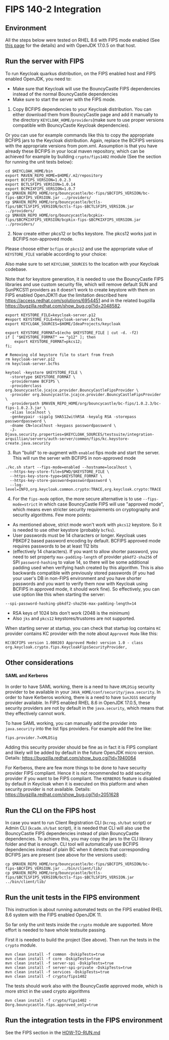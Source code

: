 FIPS 140-2 Integration
======================

Environment
-----------
All the steps below were tested on RHEL 8.6 with FIPS mode enabled (See [this page](https://access.redhat.com/documentation/en-us/red_hat_enterprise_linux/8/html/security_hardening/assembly_installing-a-rhel-8-system-with-fips-mode-enabled_security-hardening#doc-wrapper)
for the details) and with OpenJDK 17.0.5 on that host.

Run the server with FIPS
------------------------

To run Keycloak quarkus distribution, on the FIPS enabled host and FIPS enabled OpenJDK, you need to:
- Make sure that Keycloak will use the BouncyCastle FIPS dependencies instead of the normal BouncyCastle dependencies
- Make sure to start the server with the FIPS mode.

1) Copy BCFIPS dependencies to your Keycloak distribution. 
You can either download them from BouncyCastle page and add it manually to the directory `KEYCLOAK_HOME/providers`(make sure to
use proper versions compatible with BouncyCastle Keycloak dependencies).

Or you can use for example commands like this to copy the appropriate BCFIPS jars to the Keycloak distribution. Again, replace
the BCFIPS versions with the appropriate versions from pom.xml. Assumption is that you have already these BCFIPS in
your local maven repository, which can be achieved for example by building `crypto/fips1402` module (See the section for
running the unit tests below):

```
cd $KEYCLOAK_HOME/bin
export MAVEN_REPO_HOME=$HOME/.m2/repository
export BCFIPS_VERSION=1.0.2.3
export BCTLSFIPS_VERSION=1.0.14
export BCPKIXFIPS_VERSION=1.0.7
cp $MAVEN_REPO_HOME/org/bouncycastle/bc-fips/$BCFIPS_VERSION/bc-fips-$BCFIPS_VERSION.jar ../providers/
cp $MAVEN_REPO_HOME/org/bouncycastle/bctls-fips/$BCTLSFIPS_VERSION/bctls-fips-$BCTLSFIPS_VERSION.jar ../providers/
cp $MAVEN_REPO_HOME/org/bouncycastle/bcpkix-fips/$BCPKIXFIPS_VERSION/bcpkix-fips-$BCPKIXFIPS_VERSION.jar ../providers/
```

2) Now create either pkcs12 or bcfks keystore. The pkcs12 works just in BCFIPS non-approved mode.

Please choose either `bcfips` or `pkcs12` and use the appropriate value of `KEYSTORE_FILE` variable according to your choice:

Also make sure to set `KEYCLOAK_SOURCES` to the location with your Keycloak codebase.

Note that for keystore generation, it is needed to use the BouncyCastle FIPS libraries and use custom security file, which
will remove default SUN and SunPKCS11 providers as it doesn't work to create keystore with them on FIPS enabled OpenJDK11 due
the limitation described here https://access.redhat.com/solutions/6954451 and in the related bugzilla https://bugzilla.redhat.com/show_bug.cgi?id=2048582.
```
export KEYSTORE_FILE=keycloak-server.p12
#export KEYSTORE_FILE=keycloak-server.bcfks
export KEYCLOAK_SOURCES=$HOME/IdeaProjects/keycloak

export KEYSTORE_FORMAT=$(echo $KEYSTORE_FILE | cut -d. -f2)
if [ "$KEYSTORE_FORMAT" == "p12" ]; then
    export KEYSTORE_FORMAT=pkcs12;
fi;

# Removing old keystore file to start from fresh
rm keycloak-server.p12
rm keycloak-server.bcfks

keytool -keystore $KEYSTORE_FILE \
  -storetype $KEYSTORE_FORMAT \
  -providername BCFIPS \
  -providerclass org.bouncycastle.jcajce.provider.BouncyCastleFipsProvider \
  -provider org.bouncycastle.jcajce.provider.BouncyCastleFipsProvider \
  -providerpath $MAVEN_REPO_HOME/org/bouncycastle/bc-fips/1.0.2.3/bc-fips-1.0.2.3.jar \
  -alias localhost \
  -genkeypair -sigalg SHA512withRSA -keyalg RSA -storepass passwordpassword \
  -dname CN=localhost -keypass passwordpassword \
  -J-Djava.security.properties=$KEYCLOAK_SOURCES/testsuite/integration-arquillian/servers/auth-server/common/fips/kc.keystore-create.java.security
```

3) Run "build" to re-augment with `enabled` fips mode and start the server. This will run the server with BCFIPS in non-approved mode

```
./kc.sh start --fips-mode=enabled --hostname=localhost \
  --https-key-store-file=$PWD/$KEYSTORE_FILE \
  --https-key-store-type=$KEYSTORE_FORMAT \
  --https-key-store-password=passwordpassword \
  --log-level=INFO,org.keycloak.common.crypto:TRACE,org.keycloak.crypto:TRACE
```

4) For the `fips-mode` option, the more secure alternative is to use `--fips-mode=strict` in which case BouncyCastle FIPS will use "approved mode",
which means even stricter security requirements on cryptography and security algorithms. Few more points:
- As mentioned above, strict mode won't work with `pkcs12` keystore. So it is needed to use other keystore (probably `bcfks`).
- User passwords must be 14 characters or longer. Keycloak uses PBKDF2 based password encoding by default. BCFIPS approved mode requires passwords to be at least 112 bits 
- (effectively 14 characters). If you want to allow shorter password, you need to set property `max-padding-length` of
  provider `pbkdf2-sha256` of SPI `password-hashing` to value 14, so there will be some additional padding used when verifying hash created by this algorithm.
  This is also backwards compatible with previously stored passwords (if you had your user's DB in non-FIPS environment and you have shorter passwords and you
  want to verify them now with Keycloak using BCFIPS in approved mode, it should work fine). So effectively, you can use option like this when starting the server:
```
--spi-password-hashing-pbkdf2-sha256-max-padding-length=14
  ```
- RSA keys of 1024 bits don't work (2048 is the minimum)
- Also `jks` and `pkcs12` keystores/trustores are not supported.

When starting server at startup, you can check that startup log contains `KC` provider contains KC provider with the note about `Approved Mode` like this:
```
KC(BCFIPS version 1.000203 Approved Mode) version 1.0 - class org.keycloak.crypto.fips.KeycloakFipsSecurityProvider,
```

Other considerations
--------------------
#### SAML and Kerberos
In order to have SAML working, there is a need to have `XMLDSig` security provider to be available in your `JAVA_HOME/conf/security/java.security`.
In order to have Kerberos working, there is a need to have `SunJGSS` security provider available. In FIPS enabled RHEL 8.6 in OpenJDK 17.0.5, these
security providers are not by default in the `java.security`, which means that they effectively cannot work.

To have SAML working, you can manually add the provider into `java.security` into the list fips providers. For example add the line like:
```
fips.provider.7=XMLDSig
```
Adding this security provider should be fine as in fact it is FIPS compliant and likely will be added by default in the future OpenJDK micro version.
Details: https://bugzilla.redhat.com/show_bug.cgi?id=1940064

For Kerberos, there are few more things to be done to have security provider FIPS compliant. Hence it is not recommended to add security provider
if you want to be FIPS compliant. The `KERBEROS` feature is disabled by default in Keycloak when it is executed on this platform and when security provider is not
available. Details: https://bugzilla.redhat.com/show_bug.cgi?id=2051628

Run the CLI on the FIPS host
----------------------------
In case you want to run Client Registration CLI (`kcreg.sh/bat` script) or Admin CLI (`kcadm.sh/bat` script), it is needed
that CLI will also use the BouncyCastle FIPS dependencies instead of plain BouncyCastle dependencies. To achieve this, you may copy the
jars to the CLI library folder and that is enough. CLI tool will automatically use BCFIPS dependencies instead of plain BC when
it detects that corresponding BCFIPS jars are present (see above for the versions used):
```
cp $MAVEN_REPO_HOME/org/bouncycastle/bc-fips/$BCFIPS_VERSION/bc-fips-$BCFIPS_VERSION.jar ../bin/client/lib/
cp $MAVEN_REPO_HOME/org/bouncycastle/bctls-fips/$BCTLSFIPS_VERSION/bctls-fips-$BCTLSFIPS_VERSION.jar ../bin/client/lib/
```

Run the unit tests in the FIPS environment
------------------------------------------
This instruction is about running automated tests on the FIPS enabled RHEL 8.6 system with the FIPS enabled OpenJDK 11.

So far only the unit tests inside the `crypto` module are supported. More effort is needed to have whole testsuite passing.

First it is needed to build the project (See above). Then run the tests in the `crypto` module.
```
mvn clean install -f common -DskipTests=true
mvn clean install -f core -DskipTests=true
mvn clean install -f server-spi -DskipTests=true
mvn clean install -f server-spi-private -DskipTests=true
mvn clean install -f services -DskipTests=true
mvn clean install -f crypto/fips1402
```

The tests should work also with the BouncyCastle approved mode, which is more strict in the used crypto algorithms
```
mvn clean install -f crypto/fips1402 -Dorg.bouncycastle.fips.approved_only=true
```

Run the integration tests in the FIPS environment
-------------------------------------------------
See the FIPS section in the [HOW-TO-RUN.md](../testsuite/integration-arquillian/HOW-TO-RUN.md)

